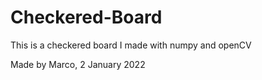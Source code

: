 # Checkered-Board
This is a checkered board I made with numpy and openCV

Made by Marco, 2 January 2022
